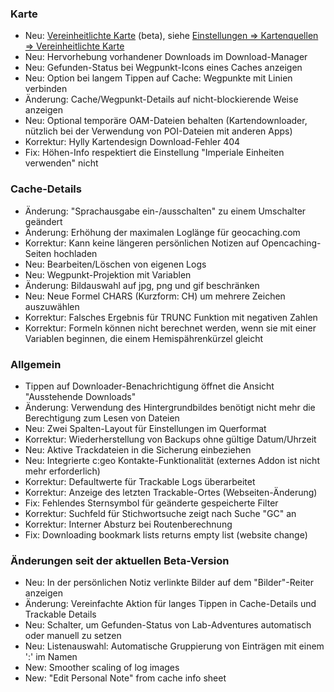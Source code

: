 ### Karte
- Neu: [Vereinheitlichte Karte](https://github.com/cgeo/cgeo/wiki/UnifiedMap) (beta), siehe [Einstellungen => Kartenquellen => Vereinheitlichte Karte](cgeo-setting://featureSwitch_useUnifiedMap)
- Neu: Hervorhebung vorhandener Downloads im Download-Manager
- Neu: Gefunden-Status bei Wegpunkt-Icons eines Caches anzeigen
- Neu: Option bei langem Tippen auf Cache: Wegpunkte mit Linien verbinden
- Änderung: Cache/Wegpunkt-Details auf nicht-blockierende Weise anzeigen
- Neu: Optional temporäre OAM-Dateien behalten (Kartendownloader, nützlich bei der Verwendung von POI-Dateien mit anderen Apps)
- Korrektur: Hylly Kartendesign Download-Fehler 404
- Fix: Höhen-Info respektiert die Einstellung "Imperiale Einheiten verwenden" nicht

### Cache-Details
- Änderung: "Sprachausgabe ein-/ausschalten" zu einem Umschalter geändert
- Änderung: Erhöhung der maximalen Loglänge für geocaching.com
- Korrektur: Kann keine längeren persönlichen Notizen auf Opencaching-Seiten hochladen
- Neu: Bearbeiten/Löschen von eigenen Logs
- Neu: Wegpunkt-Projektion mit Variablen
- Änderung: Bildauswahl auf jpg, png und gif beschränken
- Neu: Neue Formel CHARS (Kurzform: CH) um mehrere Zeichen auszuwählen
- Korrektur: Falsches Ergebnis für TRUNC Funktion mit negativen Zahlen
- Korrektur: Formeln können nicht berechnet werden, wenn sie mit einer Variablen beginnen, die einem Hemispährenkürzel gleicht

### Allgemein
- Tippen auf Downloader-Benachrichtigung öffnet die Ansicht "Ausstehende Downloads"
- Änderung: Verwendung des Hintergrundbildes benötigt nicht mehr die Berechtigung zum Lesen von Dateien
- Neu: Zwei Spalten-Layout für Einstellungen im Querformat
- Korrektur: Wiederherstellung von Backups ohne gültige Datum/Uhrzeit
- Neu: Aktive Trackdateien in die Sicherung einbeziehen
- Neu: Integrierte c:geo Kontakte-Funktionalität (externes Addon ist nicht mehr erforderlich)
- Korrektur: Defaultwerte für Trackable Logs überarbeitet
- Korrektur: Anzeige des letzten Trackable-Ortes (Webseiten-Änderung)
- Fix: Fehlendes Sternsymbol für geänderte gespeicherte Filter
- Korrektur: Suchfeld für Stichwortsuche zeigt nach Suche "GC" an
- Korrektur: Interner Absturz bei Routenberechnung
- Fix: Downloading bookmark lists returns empty list (website change)

### Änderungen seit der aktuellen Beta-Version
- Neu: In der persönlichen Notiz verlinkte Bilder auf dem "Bilder"-Reiter anzeigen
- Änderung: Vereinfachte Aktion für langes Tippen in Cache-Details und Trackable Details
- Neu: Schalter, um Gefunden-Status von Lab-Adventures automatisch oder manuell zu setzen
- Neu: Listenauswahl: Automatische Gruppierung von Einträgen mit einem ':' im Namen
- New: Smoother scaling of log images
- New: "Edit Personal Note" from cache info sheet
